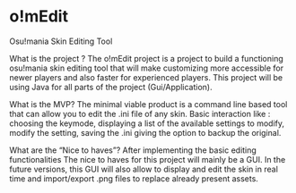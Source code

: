 # o!mEdit
Osu!mania Skin Editing Tool

What is the project ?
The o!mEdit project is a project to build a functioning osu!mania skin editing tool that will make customizing more accessible for newer players and also faster for experienced players. This project will be using Java for all parts of the project (Gui/Application).

What is the MVP?
The minimal viable product is a command line based tool that can allow you to edit the .ini file of any skin. Basic interaction like : choosing the keymode, displaying a list of the available settings to modify, modify the setting, saving the .ini giving the option to backup the original.

What are the “Nice to haves”?
After implementing the basic editing functionalities The nice to haves for this project will mainly be a GUI. In the future versions, this GUI will also allow to display and edit the skin in real time and import/export .png files to replace already present assets.
